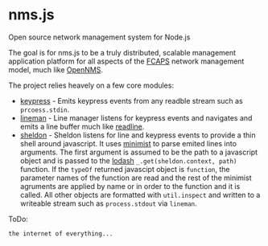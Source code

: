 # nms.js 
Open source network management system for Node.js

The goal is for nms.js to be a truly distributed, scalable management application platform for all aspects of the [FCAPS](https://en.wikipedia.org/wiki/FCAPS) network management model, much like [OpenNMS](http://www.opennms.org).

The project relies heavely on a few core modules:



+ [keypress](https://github.com/TooTallNate/keypress) - Emits keypress events from any readble stream such as `prcoess.stdin`.
+ [lineman](https://github.com/PrimeEuler/nms.js/blob/master/lib/sheldon/lib/lineman.js) - Line manager listens for keypress events and navigates and emits a line buffer much like [readline](https://github.com/nodejs/node/blob/master/lib/readline.js).
+ [sheldon](https://github.com/PrimeEuler/nms.js/tree/master/lib/sheldon) - Sheldon listens for line and keypress events to provide a thin shell around javascript. It uses [minimist](https://github.com/substack/minimist) to parse emited lines into arguments. The first argument is assumed to be the path to a javascript object and is passed to the [lodash](https://github.com/lodash/lodash) `_.get(sheldon.context, path)` function. If the `typeOf` returned javascipt object is `function`,  the parameter names of the function are read and the rest of the minimist agruments are applied by name or in order to the function and it is called. All other objects are formatted with `util.inspect` and written to a writeable stream such as `process.stdout` via `lineman`.

ToDo:
```bash
the internet of everything...
